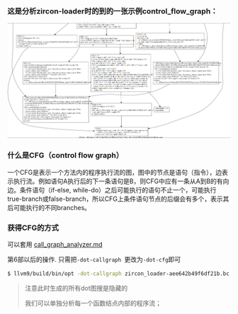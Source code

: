 ### 这是分析zircon-loader时的到的一张示例control_flow_graph：

![control_flow_graph.png](../graph_analysis/img/control_flow_graph.png)

### 什么是CFG（control flow graph）
一个CFG是表示一个方法内的程序执行流的图，图中的节点是语句（指令），边表示执行流。例如语句A执行后的下一条语句是B，则CFG中应有一条从A到B的有向边。条件语句（if-else, while-do）之后可能执行的语句不止一个，可能执行true-branch或false-branch，所以CFG上条件语句节点的后缀会有多个，表示其后可能执行的不同branches。

### 获得CFG的方式
可以套用
[call_graph_analyzer.md](call_graph_analyzer.md)

第6部以后的操作.
只需把`-dot-callgraph `更改为`-dot-cfg`即可
```sh
$ llvm9/build/bin/opt -dot-callgraph zircon_loader-aee642b49f6df21b.bc
```

> 注意此时生成的所有dot图搜是隐藏的
> 
> 我们可以单独分析每一个函数结点内部的程序流；
